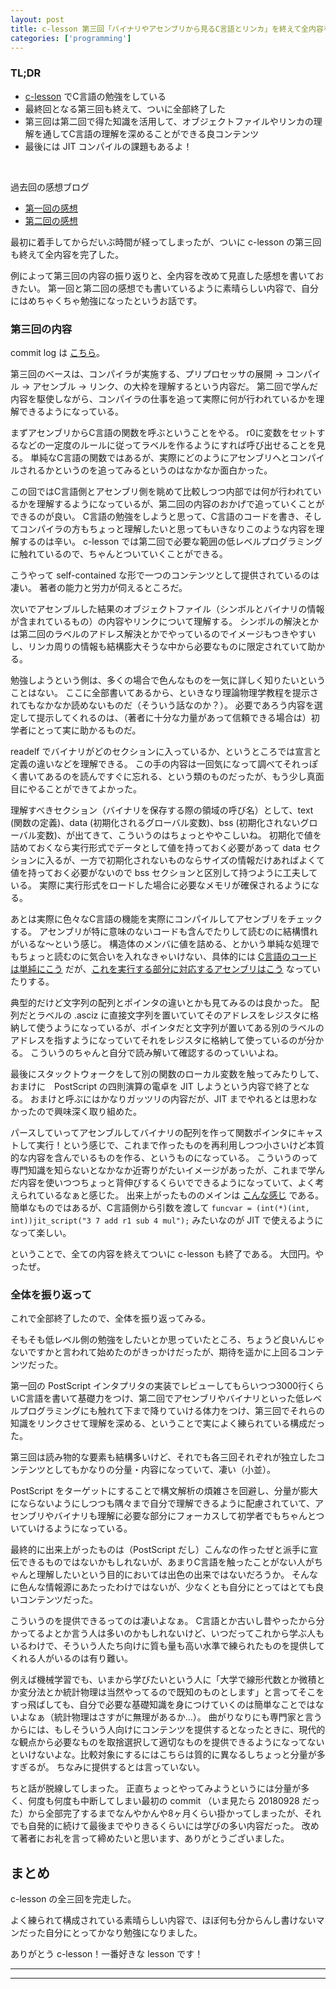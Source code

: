 ```yaml
---
layout: post
title: c-lesson 第三回「バイナリやアセンブリから見るC言語とリンカ」を終えて全内容を終了した
categories: ['programming']
---
```


### TL;DR
- [c-lesson](https://github.com/karino2/c-lesson) でC言語の勉強をしている
- 最終回となる第三回も終えて、ついに全部終了した
- 第三回は第二回で得た知識を活用して、オブジェクトファイルやリンカの理解を通してC言語の理解を深めることができる良コンテンツ
- 最後には JIT コンパイルの課題もあるよ！
<br>

過去回の感想ブログ
- [第一回の感想](https://yoheikikuta.github.io/clesson_first_postscript/)
- [第二回の感想](https://yoheikikuta.github.io/clesson_second_asm/)

最初に着手してからだいぶ時間が経ってしまったが、ついに c-lesson の第三回も終えて全内容を完了した。

例によって第三回の内容の振り返りと、全内容を改めて見直した感想を書いておきたい。
第一回と第二回の感想でも書いているように素晴らしい内容で、自分にはめちゃくちゃ勉強になったというお話です。

### 第三回の内容
commit log は [こちら](https://github.com/yoheikikuta/c-lesson/commits/casm_6_jit_ps)。

第三回のベースは、コンパイラが実施する、プリプロセッサの展開 → コンパイル → アセンブル → リンク、の大枠を理解するという内容だ。
第二回で学んだ内容を駆使しながら、コンパイラの仕事を追って実際に何が行われているかを理解できるようになっている。

まずアセンブリからC言語の関数を呼ぶということをやる。
r0に変数をセットするなどの一定度のルールに従ってラベルを作るようにすれば呼び出せることを見る。
単純なC言語の関数ではあるが、実際にどのようにアセンブリへとコンパイルされるかというのを追ってみるというのはなかなか面白かった。

この回ではC言語側とアセンブリ側を眺めて比較しつつ内部では何が行われているかを理解するようになっているが、第二回の内容のおかげで追っていくことができるのが良い。
C言語の勉強をしようと思って、C言語のコードを書き、そしてコンパイラの方もちょっと理解したいと思ってもいきなりこのような内容を理解するのは辛い。
c-lesson では第二回で必要な範囲の低レベルプログラミングに触れているので、ちゃんとついていくことができる。

こうやって self-contained な形で一つのコンテンツとして提供されているのは凄い。
著者の能力と労力が伺えるところだ。

次いでアセンブルした結果のオブジェクトファイル（シンボルとバイナリの情報が含まれているもの）の内容やリンクについて理解する。
シンボルの解決とかは第二回のラベルのアドレス解決とかでやっているのでイメージもつきやすいし、リンカ周りの情報も結構膨大そうな中から必要なものに限定されていて助かる。

勉強しようという側は、多くの場合で色んなものを一気に詳しく知りたいということはない。
ここに全部書いてあるから、といきなり理論物理学教程を提示されてもなかなか読めないものだ（そういう話なのか？）。
必要であろう内容を選定して提示してくれるのは、（著者に十分な力量があって信頼できる場合は）初学者にとって実に助かるものだ。

readelf でバイナリがどのセクションに入っているか、というところでは宣言と定義の違いなどを理解できる。
この手の内容は一回気になって調べてそれっぽく書いてあるのを読んですぐに忘れる、という類のものだったが、もう少し真面目にやることができてよかった。

理解すべきセクション（バイナリを保存する際の領域の呼び名）として、text (関数の定義)、data (初期化されるグローバル変数)、bss (初期化されないグローバル変数)、が出てきて、こういうのはちょっとややこしいね。
初期化で値を詰めておくなら実行形式でデータとして値を持っておく必要があって data セクションに入るが、一方で初期化されないものならサイズの情報だけあればよくて値を持っておく必要がないので bss セクションと区別して持つように工夫している。
実際に実行形式をロードした場合に必要なメモリが確保されるようになる。

あとは実際に色々なC言語の機能を実際にコンパイルしてアセンブリをチェックする。
アセンブリが特に意味のないコードも含んでたりして読むのに結構慣れがいるな〜という感じ。
構造体のメンバに値を詰める、とかいう単純な処理でもちょっと読むのに気合いを入れなきゃいけない、具体的には [C言語のコードは単純にこう](https://github.com/yoheikikuta/c-lesson/blob/casm_6_jit_ps/sources/casm_link/04_c_sources/pointer_array.c#L47-L55) だが、[これを実行する部分に対応するアセンブリはこう](https://github.com/yoheikikuta/c-lesson/blob/casm_6_jit_ps/sources/casm_link/04_c_sources/pointer_array.s#L197-L252) なっていたりする。

典型的だけど文字列の配列とポインタの違いとかも見てみるのは良かった。
配列だとラベルの .asciz に直接文字列を置いていてそのアドレスをレジスタに格納して使うようになっているが、ポインタだと文字列が置いてある別のラベルのアドレスを指すようになっていてそれをレジスタに格納して使っているのが分かる。
こういうのちゃんと自分で読み解いて確認するのっていいよね。

最後にスタックトウォークをして別の関数のローカル変数を触ってみたりして、おまけに　PostScript の四則演算の電卓を JIT しようという内容で終了となる。
おまけと呼ぶにはかなりガッツリの内容だが、JIT までやれるとは思わなかったので興味深く取り組めた。

パースしていってアセンブルしてバイナリの配列を作って関数ポインタにキャストして実行！という感じで、これまで作ったものを再利用しつつ小さいけど本質的な内容を含んでいるものを作る、というものになっている。
こういうのって専門知識を知らないとなかなか近寄りがたいイメージがあったが、これまで学んだ内容を使いつつちょっと背伸びするくらいでできるようになっていて、よく考えられているなぁと感じた。
出来上がったもののメインは [こんな感じ](https://github.com/yoheikikuta/c-lesson/blob/casm_6_jit_ps/sources/casm_link/06_jit_ps/ps_jit.c) である。
簡単なものではあるが、C言語側から引数を渡して `funcvar = (int(*)(int, int))jit_script("3 7 add r1 sub 4 mul");` みたいなのが JIT で使えるようになって楽しい。

ということで、全ての内容を終えてついに c-lesson も終了である。
大団円。やったぜ。

### 全体を振り返って
これで全部終了したので、全体を振り返ってみる。

そもそも低レベル側の勉強をしたいとか思っていたところ、ちょうど良いんじゃないですかと言われて始めたのがきっかけだったが、期待を遥かに上回るコンテンツだった。

第一回の PostScript インタプリタの実装でレビューしてもらいつつ3000行くらいC言語を書いて基礎力をつけ、第二回でアセンブリやバイナリといった低レベルプログラミングにも触れて下まで降りていける体力をつけ、第三回でそれらの知識をリンクさせて理解を深める、ということで実によく練られている構成だった。

第三回は読み物的な要素も結構多いけど、それでも各三回それぞれが独立したコンテンツとしてもかなりの分量・内容になっていて、凄い（小並）。

PostScript をターゲットにすることで構文解析の煩雑さを回避し、分量が膨大にならないようにしつつも隅々まで自分で理解できるように配慮されていて、アセンブリやバイナリも理解に必要な部分にフォーカスして初学者でもちゃんとついていけるようになっている。

最終的に出来上がったものは（PostScript だし）こんなの作ったぜと派手に宣伝できるものではないかもしれないが、あまりC言語を触ったことがない人がちゃんと理解したいという目的においては出色の出来ではないだろうか。
そんなに色んな情報源にあたったわけではないが、少なくとも自分にとってはとても良いコンテンツだった。

こういうのを提供できるってのは凄いよなぁ。
C言語とか古いし昔やったから分かってるよとか言う人は多いのかもしれないけど、いつだってこれから学ぶ人もいるわけで、そういう人たち向けに質も量も高い水準で練られたものを提供してくれる人がいるのは有り難い。

例えば機械学習でも、いまから学びたいという人に「大学で線形代数とか微積とか変分法とか統計物理は当然やってるので既知のものとします」と言ってそこをすっ飛ばしても、自分で必要な基礎知識を身につけていくのは簡単なことではないよなぁ（統計物理はさすがに無理があるか...）。
曲がりなりにも専門家と言うからには、もしそういう人向けにコンテンツを提供するとなったときに、現代的な観点から必要なものを取捨選択して適切なものを提供できるようになってないといけないよな。比較対象にするにはこちらは質的に異なるしちょっと分量が多すぎるが。
ちなみに提供するとは言っていない。

ちと話が脱線してしまった。
正直ちょっとやってみようというには分量が多く、何度も何度も中断してしまい最初の commit （いま見たら 20180928 だった）から全部完了するまでなんやかんや8ヶ月くらい掛かってしまったが、それでも自発的に続けて最後までやりきるくらいには学びの多い内容だった。
改めて著者にお礼を言って締めたいと思います、ありがとうございました。


## まとめ
c-lesson の全三回を完走した。

よく練られて構成されている素晴らしい内容で、ほぼ何も分からんし書けないマンだった自分にとってかなり勉強になりました。

ありがとう c-lesson！一番好きな lesson です！

---
---
<br>
